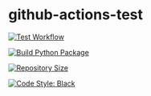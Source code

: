 # github-actions-test 

[![Test Workflow](https://github.com/elysee-01/github-actions-test/actions/workflows/python-package.yml/badge.svg)](https://github.com/elysee-01/github-actions-test/actions/workflows/python-package.yml)

[![Build Python Package](https://github.com/elysee-01/github-actions-test/actions/workflows/python-build.yml/badge.svg?branch=main)](https://github.com/elysee-01/github-actions-test/actions/workflows/python-build.yml)

[![Repository Size](https://img.shields.io/github/repo-size/elysee-01/github-actions-test.svg)](https://github.com/elysee-01/github-actions-test)

[![Code Style: Black](https://img.shields.io/badge/code%20style-black-000000.svg)](https://github.com/psf/black)

